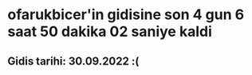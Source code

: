 # ofarukbicer'in gidisine son 4 gun 6 saat 50 dakika 02 saniye kaldi

## Gidis tarihi: 30.09.2022 :(